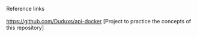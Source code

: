 Reference links <br><br>https://github.com/Duduxs/api-docker [Project to practice the concepts of this repository]
